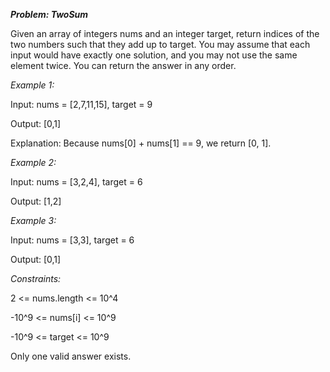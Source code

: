 ***Problem: TwoSum***

Given an array of integers nums and an integer target, return indices of the two numbers such that they add up to target. You may assume that each input would have exactly one solution, and you may not use the same element twice. You can return the answer in any order.



*Example 1:*

Input: nums = [2,7,11,15], target = 9

Output: [0,1]

Explanation: Because nums[0] + nums[1] == 9, we return [0, 1].


*Example 2:*

Input: nums = [3,2,4], target = 6

Output: [1,2]


*Example 3:*

Input: nums = [3,3], target = 6

Output: [0,1]



*Constraints:*

2 <= nums.length <= 10^4

-10^9 <= nums[i] <= 10^9

-10^9 <= target <= 10^9

Only one valid answer exists.




